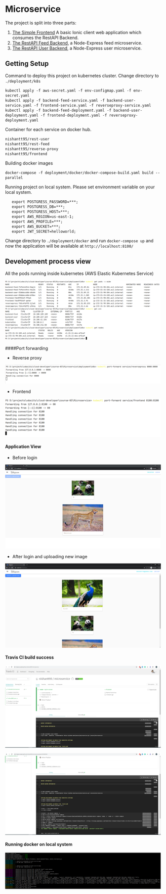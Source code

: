 # Microservice

The project is split into three parts:
1. [The Simple Frontend](/frontend)
A basic Ionic client web application which consumes the RestAPI Backend. 
2. [The RestAPI Feed Backend](/feed-service), a Node-Express feed microservice.
3. [The RestAPI User Backend](/user-service), a Node-Express user microservice.

## Getting Setup
Command to deploy this project on kubernetes cluster. Change directory to `./deployment/k8s`
```angular2
kubectl apply -f aws-secret.yaml -f env-configmap.yaml -f env-secret.yaml
kubectl apply -f backend-feed-service.yaml -f backend-user-service.yaml -f frontend-service.yaml -f reverseproxy-service.yaml
kubectl apply -f backend-feed-deployment.yaml -f backend-user-deployment.yaml -f frontend-deployment.yaml -f reverseproxy-deployment.yaml
```

Container for each service on docker hub.
```angular2
nishantt95/rest-user
nishantt95/rest-feed
nishantt95/reverse-proxy
nishantt95/frontend
```
Building docker images
```angular2
docker-compose -f deployment/docker/docker-compose-build.yaml build --parallel
```

Running project on local system. Please set environment variable on your local system.
```export POSTGRESS_USERNAME=***;
   export POSTGRESS_PASSWORD=***;
   export POSTGRESS_DB=***;
   export POSTGRESS_HOST=***;
   export AWS_REGION=us-east-1;
   export AWS_PROFILE=***;
   export AWS_BUCKET=***;
   export JWT_SECRET=helloworld;
```

Change directory to `./deployment/docker` and run `docker-compose up` and now the application will be available at `http://localhost:8100/`

## Development process view
All the pods running inside kubernetes (AWS Elastic Kubernetes Service)

![Alt text](/screenshots/get-pods.PNG?raw=true")


####Port forwarding 

- Reverse proxy

![Alt text](/screenshots/kubectl-port-forward-reverseproxy.PNG?raw=true")


- Frontend

![Alt text](/screenshots/kubectl-port-forward-frontend.PNG?raw=true)

#### Application View

- Before login

![Alt text](/screenshots/application-view-1.PNG?raw=true)


- After login and uploading new image

![Alt text](/screenshots/application-view-2.PNG?raw=true)


#### Travis CI build success

![Alt text](/screenshots/travis-ci-2.PNG?raw=true)

![Alt text](/screenshots/travis-ci-3.PNG?raw=true)


#### Running docker on local system

![Alt text](/screenshots/running-docker-local.PNG?raw=true)
